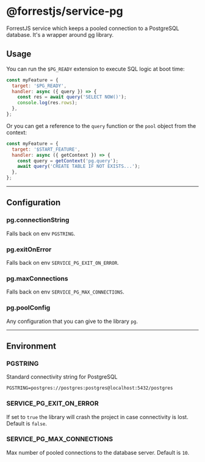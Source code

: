 # @forrestjs/service-pg

ForrestJS service which keeps a pooled connection to a PostgreSQL database. It's a wrapper around [pg](https://www.npmjs.com/package/pg) library.

## Usage

You can run the `$PG_READY` extension to execute SQL logic at boot time:

```js
const myFeature = {
  target: '$PG_READY',
  handler: async ({ query }) => {
    const res = await query('SELECT NOW()');
    console.log(res.rows);
  },
};
```

Or you can get a reference to the `query` function or the `pool` object from the context:

```js
const myFeature = {
  target: '$START_FEATURE',
  handler: async ({ getContext }) => {
    const query = getContext('pg.query');
    await query('CREATE TABLE IF NOT EXISTS...');
  },
};
```

---

## Configuration

### pg.connectionString

Falls back on env `PGSTRING`.

### pg.exitOnError

Falls back on env `SERVICE_PG_EXIT_ON_ERROR`.

### pg.maxConnections

Falls back on env `SERVICE_PG_MAX_CONNECTIONS`.

### pg.poolConfig

Any configuration that you can give to the library `pg`.

---

## Environment

### PGSTRING

Standard connectivity string for PostgreSQL

```
PGSTRING=postgres://postgres:postgres@localhost:5432/postgres
```

### SERVICE_PG_EXIT_ON_ERROR

If set to `true` the library will crash the project in case connectivity is lost. Default is `false`.

### SERVICE_PG_MAX_CONNECTIONS

Max number of pooled connections to the database server. Default is `10`.
